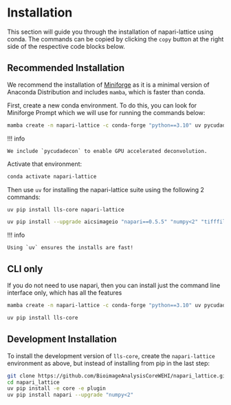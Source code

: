# Installation

This section will guide you through the installation of napari-lattice using conda.
The commands can be copied by clicking the `copy` button at the right side of the respective code blocks below.

## Recommended Installation

We recommend the installation of [Miniforge](https://conda-forge.org/download/) as it is a minimal version of Anaconda Distribution and includes `mamba`, which is faster than conda. 

First, create a new conda environment. To do this, you can look for Miniforge Prompt which we will use for running the commands below:


```bash
mamba create -n napari-lattice -c conda-forge "python==3.10" uv pycudadecon "numpy<2" 
```

!!! info

    We include `pycudadecon` to enable GPU accelerated deconvolution.

Activate that environment:

```bash
conda activate napari-lattice
```

Then use `uv` for installing the napari-lattice suite using the following 2 commands:

```bash
uv pip install lls-core napari-lattice
```

```bash
uv pip install --upgrade aicsimageio "napari==0.5.5" "numpy<2" "tifffile==2025.1.10"
```
!!! info

    Using `uv` ensures the installs are fast!


## CLI only

If you do not need to use napari, then you can install just the command line interface only, which has all the features

```bash
mamba create -n napari-lattice -c conda-forge "python==3.10" uv pycudadecon "numpy<2"
```

```bash
uv pip install lls-core
```


## Development Installation

To install the development version of `lls-core`, create the `napari-lattice` environment as above, but instead of installing from pip in the last step:

```bash
git clone https://github.com/BioimageAnalysisCoreWEHI/napari_lattice.git
cd napari_lattice
uv pip install -e core -e plugin
uv pip install napari --upgrade "numpy<2"
```
